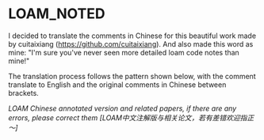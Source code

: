 # LOAM_NOTED
I decided to translate the comments in Chinese for this beautiful work made by cuitaixiang (https://github.com/cuitaixiang).
And also made this word as mine: "I'm sure you've never seen more detailed loam code notes than mine!"

The translation process follows the pattern shown below, with the comment translate to English and the original comments in Chinese between brackets.

*LOAM Chinese annotated version and related papers, if there are any errors, please correct them [LOAM中文注解版与相关论文，若有差错欢迎指正～]*
